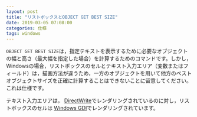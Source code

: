 ```yaml
---
layout: post
title: "リストボックスとOBJECT GET BEST SIZE"
date: 2019-03-05 07:08:00
categories: 仕様
tags: windows
---
```


``OBJECT GET BEST SIZE``は，指定テキストを表示するために必要なオブジェクトの幅と高さ（最大幅を指定した場合）を計算するためのコマンドです。しかし，Windowsの場合，リストボックスのセルとテキスト入力エリア（変数またはフィールド）は，描画方法が違うため，一方のオブジェクトを用いて他方のベストオブジェクトサイズを正確に計算することはできないことに留意してください。これは仕様です。

テキスト入力エリアは，<i class="fa fa-download" aria-hidden="true"></i> [DirectWrite](https://docs.microsoft.com/en-us/windows/desktop/directwrite/direct-write-portal)でレンダリングされているのに対し，リストボックスのセルは<i class="fa fa-download" aria-hidden="true"></i> [Windows GDI](https://docs.microsoft.com/en-us/windows/desktop/gdi/windows-gdi)でレンダリングされています。

